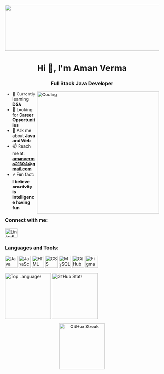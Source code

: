 <a href="https://amxn47.io">
  <img src="https://media2.giphy.com/media/v1.Y2lkPTc5MGI3NjExNmc5bHM1NzZ1YjRyenBna2doemw3ZjBiZGViNjI3cXNwbWMzMDF4dSZlcD12MV9pbnRlcm5hbF9naWZfYnlfaWQmY3Q9Zw/4knozU8q9AXvpod9qy/giphy.gif"
       style="width: 100vw; height: 150px; object-fit: cover; display: block;">
</a>

<h1 align="center">Hi 👋, I'm Aman Verma</h1>
<h3 align="center">Full Stack Java Developer</h3>

<img align="right" alt="Coding" width="400" src="https://media0.giphy.com/media/v1.Y2lkPTc5MGI3NjExc25yZmVhbHZuYXM4eGs5ajRsM2o5Zmcwb2p6YjQ1OTRiejVpYm43NCZlcD12MV9pbnRlcm5hbF9naWZfYnlfaWQmY3Q9Zw/QXwtfadqo7wbfmT46H/giphy.gif" >

<!-- --- -->

- 🌱 Currently learning **DSA**
- 🤝 Looking for **Career Opportunities**
- 💬 Ask me about **Java and Web**
- 📫 Reach me at: **amanverma21304@gmail.com**
- ⚡ Fun fact: **I believe creativity is intelligence having fun!**

<!-- --- -->

<h3 align="left">Connect with me:</h3>
<p align="left">
  <!--   LinkedIn -->
  <a href="https://www.linkedin.com/in/amxn/">
    <img align="center" src="https://www.vectorlogo.zone/logos/linkedin/linkedin-icon.svg" alt="LinkedIn" height="30" width="40" />
  </a>
</p>

<!-- Language and Tools -->
<h3 align="left">Languages and Tools:</h3>
<p align="left">
  <img src="https://www.vectorlogo.zone/logos/java/java-icon.svg" alt="Java" width="40"/>
  <img src="https://www.vectorlogo.zone/logos/javascript/javascript-icon.svg" alt="JavaScript" width="40" />
  <!-- <img src="#" alt="React" width="40" /> -->
  <!-- <img src="#" alt="Node.js" width="40" /> -->
  <img src="https://www.vectorlogo.zone/logos/w3_html5/w3_html5-icon.svg" alt="HTML" width="40" />
  <img src="https://www.vectorlogo.zone/logos/w3_css/w3_css-icon~old.svg" alt="CSS" width="40" />
  <img src="https://www.vectorlogo.zone/logos/mysql/mysql-icon.svg" alt="MySQL" width="40">
  <!-- <img src="#" alt="Bootstrap" width="40" /> -->
  <img src="https://www.vectorlogo.zone/logos/github/github-tile.svg" alt="GitHub" width="40" />
  <img src="https://www.vectorlogo.zone/logos/figma/figma-icon.svg" alt="Figma" width="40" />

</p>

<p><img align="left"
    src="https://github-readme-stats.vercel.app/api/top-langs?username=amxn47&show_icons=true&locale=en&layout=compact&theme=midnight-purple&hide_border=true&card_width=400"
    alt="Top Languages" height="150"/>
</p>

<p>
  <img align="center" 
       src="https://github-readme-stats.vercel.app/api?username=amxn47&show_icons=true&locale=en&theme=midnight-purple&hide_border=true&count_private=true"
       alt="GitHub Stats" height="150"/>
</p>

<p align="center">
  <img src="https://your-vercel-url.vercel.app?user=amxn47&theme=midnight-purple&hide_border=true" alt="GitHub Streak" height="150"/>
</p>


